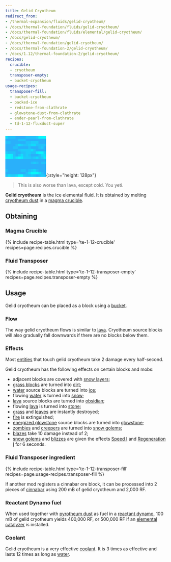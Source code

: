 ```yaml
---
title: Gelid Cryotheum
redirect_from:
- /thermal-expansion/fluids/gelid-cryotheum/
- /docs/thermal-foundation/fluids/gelid-cryotheum/
- /docs/thermal-foundation/fluids/elemental/gelid-cryotheum/
- /docs/gelid-cryotheum/
- /docs/thermal-foundation/gelid-cryotheum/
- /docs/thermal-foundation-2/gelid-cryotheum/
- /docs/1.12/thermal-foundation-2/gelid-cryotheum/
recipes:
  crucible:
  - cryotheum
  transposer-empty:
  - bucket-cryotheum
usage-recipes:
  transposer-fill:
  - bucket-cryotheum
  - packed-ice
  - redstone-from-clathrate
  - glowstone-dust-from-clathrate
  - ender-pearl-from-clathrate
  - td-1-12-fluxduct-super
---
```


![Gelid cryotheum](/assets/images/thermal-foundation-2/gelid-cryotheum.gif){:style="height: 128px"}

> This is also worse than lava, except cold. You yeti.


**Gelid cryotheum** is the ice elemental fluid. It is obtained by melting
[cryotheum dust](../cryotheum-dust/) in a [magma
crucible](../../thermal-expansion/magma-crucible/).


Obtaining
---------

### Magma Crucible
{% include recipe-table.html type='te-1-12-crucible' recipes=page.recipes.crucible %}

### Fluid Transposer
{% include recipe-table.html type='te-1-12-transposer-empty' recipes=page.recipes.transposer-empty %}


Usage
-----

Gelid cryotheum can be placed as a block using a
[bucket](https://minecraft.wiki/w/Bucket).

### Flow
The way gelid cryotheum flows is similar to
[lava](https://minecraft.wiki/w/Lava). Cryotheum source blocks will also
gradually fall downwards if there are no blocks below them.

### Effects
Most [entities](https://minecraft.wiki/w/Entity) that touch gelid
cryotheum take 2 damage every half-second.

Gelid cryotheum has the following effects on certain blocks and mobs:

* adjacent blocks are covered with [snow
  layers](https://minecraft.wiki/w/Snow_(layer));
* [grass blocks](https://minecraft.wiki/w/Grass_Block) are turned into
  [dirt](https://minecraft.wiki/w/Dirt);
* [water](https://minecraft.wiki/w/Water) source blocks are turned into
  [ice](https://minecraft.wiki/w/Ice);
* flowing [water](https://minecraft.wiki/w/Water) is turned into
  [snow](https://minecraft.wiki/w/Snow_Block);
* [lava](https://minecraft.wiki/w/Lava) source blocks are turned into
  [obsidian](https://minecraft.wiki/w/Obsidian);
* flowing [lava](https://minecraft.wiki/w/Lava) is turned into
  [stone](https://minecraft.wiki/w/Stone);
* [grass](https://minecraft.wiki/w/Grass) and
  [leaves](https://minecraft.wiki/w/Leaves) are instantly destroyed;
* [fire](https://minecraft.wiki/w/Fire) is extinguished;
* [energized glowstone](../energized-glowstone/) source blocks are turned
  into [glowstone](https://minecraft.wiki/w/Glowstone);
* [zombies](https://minecraft.wiki/w/Zombie) and
  [creepers](https://minecraft.wiki/w/Creeper) are turned into [snow
  golems](https://minecraft.wiki/w/Snow_Golem);
* [blazes](https://minecraft.wiki/w/Blaze) take 10 damage instead of 2;
* [snow golems](https://minecraft.wiki/w/Snow_Golem) and
  [blizzes](../blizz/) are given the effects [Speed
  I](https://minecraft.wiki/w/Status_effect#Speed) and [Regeneration
  I](https://minecraft.wiki/w/Status_effect#Regeneration) for 6 seconds.

### Fluid Transposer ingredient
{% include recipe-table.html type='te-1-12-transposer-fill' recipes=page.usage-recipes.transposer-fill %}

If another mod registers a cinnabar ore block, it can be processed into 2 pieces
of [cinnabar](../cinnabar/) using 200 mB of gelid cryotheum and 2,000 RF.

### Reactant Dynamo fuel
When used together with [pyrotheum dust](../pyrotheum-dust/) as fuel in a
[reactant dynamo](../../thermal-expansion/reactant-dynamo/), 100 mB of gelid cryotheum yields
400,000 RF, or 500,000 RF if an [elemental
catalyzer](../../thermal-expansion/augment-elemental-catalyzer/) is installed.

### Coolant
Gelid cryotheum is a very effective [coolant](../../thermal-expansion/coolants/). It is 3 times as
effective and lasts 12 times as long as
[water](https://minecraft.wiki/w/Water).
